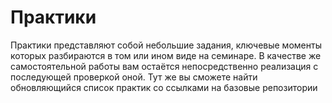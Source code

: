 # Практики

Практики представляют собой небольшие задания, ключевые моменты которых разбираются в том или ином виде на семинаре. В качестве же самоcтоятельной работы вам остаётся непосредственно реализация с последующей проверкой оной. Тут же вы сможете найти обновляющийся список практик со ссылками на базовые репозитории

<!--- * [wordcount](https://github.com/CPP-KT/wordcount-task) --->
<!--- * [vector](https://github.com/CPP-KT/vector-task) --->
